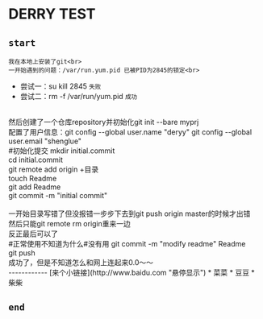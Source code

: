 DERRY TEST
===
`start`
----
    我在本地上安装了git<br>
    一开始遇到的问题：/var/run.yum.pid 已被PID为2845的锁定<br>
* 尝试一：su kill 2845 `失败`<br>
* 尝试二：rm -f /var/run/yum.pid `成功`<br>
<br>
然后创建了一个仓库repository并初始化git init --bare myprj<br>
配置了用户信息：git config --global user.name "deryy"  git config --global user.email "shenglue"<br>
#初始化提交
mkdir initial.commit<br>
cd initial.commit<br>
git remote add origin +目录<br>
touch Readme<br>
git add Readme<br>
git commit -m "initial commit"<br>
<br>
一开始目录写错了但没报错一步步下去到git push origin master的时候才出错<br>
然后只能git remote rm origin重来一边<br>
反正最后可以了<br>
#正常使用不知道为什么#没有用
git commit -m "modify readme" Readme<br>
git push<br>
成功了，但是不知道怎么和网上连起来0.0～～<br>
------------
[来个小链接](http://www.baidu.com  "悬停显示")
* 菜菜
  * 豆豆
    * 柴柴

`end`
------



